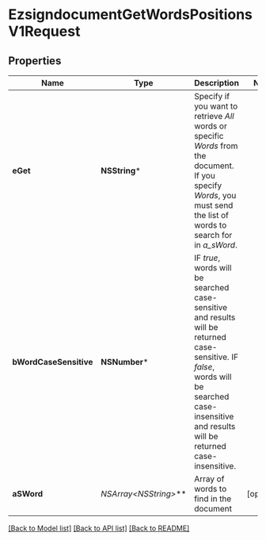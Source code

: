 # EzsigndocumentGetWordsPositionsV1Request

## Properties
Name | Type | Description | Notes
------------ | ------------- | ------------- | -------------
**eGet** | **NSString*** | Specify if you want to retrieve *All* words or specific *Words* from the document. If you specify *Words*, you must send the list of words to search for in *a_sWord*. | 
**bWordCaseSensitive** | **NSNumber*** | IF *true*, words will be searched case-sensitive and results will be returned case-sensitive. IF *false*, words will be searched case-insensitive and results will be returned case-insensitive. | 
**aSWord** | **NSArray&lt;NSString*&gt;*** | Array of words to find in the document | [optional] 

[[Back to Model list]](../README.md#documentation-for-models) [[Back to API list]](../README.md#documentation-for-api-endpoints) [[Back to README]](../README.md)


